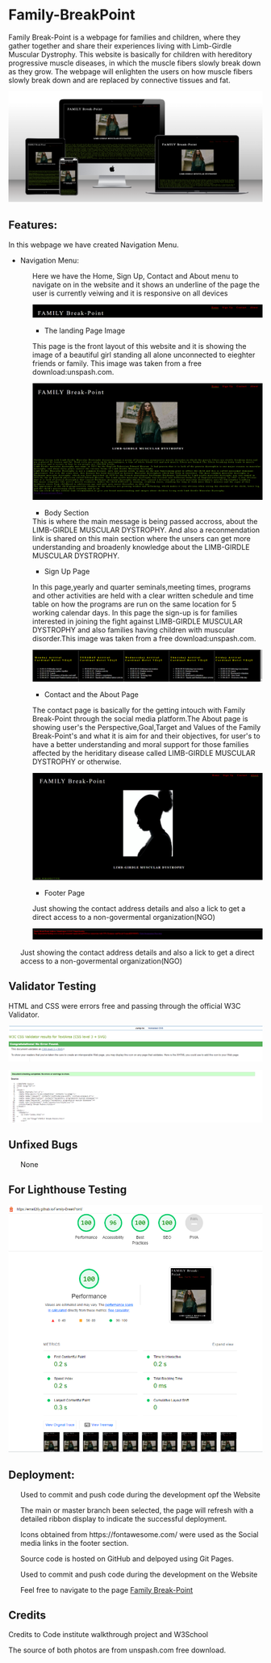 # Family-BreakPoint
Family Break-Point is a webpage for families and children, where they gather together and share their experiences living with Limb-Girdle Muscular Dystrophy.
This website is basically for children with hereditory progressive muscle diseases, in which the muscle fibers slowly break down as they grow. 
The webpage will enlighten the users on how muscle fibers slowly break down and are replaced by connective tissues and fat.


![image](/docs/Family-BreakPoint.PNG)


 <h2><Strong>Features:</strong></h2>
In this webpage we have created Navigation Menu. <br/>

<ul>
<li>Navigation Menu:</li>
<ul>
<p> Here we have the Home, Sign Up, Contact and About menu to navigate on in the website and it shows an underline of the page the user is currently veiwing and it is responsive on all devices </p>

![image](/docs/Active%20Page.PNG)


<ul>
<li>The landing Page Image</li>
</ul>
<p> This page is the front layout of this website  and it is showing the image of a beautiful girl standing all alone unconnected to eieghter friends or family. This image was taken from a free download:unspash.com.</p>

![image](/docs/Home%20%20Page.PNG)


<ul>
<li>Body Section</li>
</ul>
This is where the main message is being passed accross, about the LIMB-GIRDLE MUSCULAR DYSTROPHY. And also a reconmendation link is shared on this main section where the unsers can get more understanding and broadenly knowledge about the LIMB-GIRDLE MUSCULAR DYSTROPHY. 


<ul>
<li>Sign Up Page</li>
</ul>
<p>In this page,yearly and quarter seminals,meeting times, programs and other activities are held with a clear written schedule and time table on how the programs are run on the same location for 5 working calendar days.
In this page the sign-up is for families interested in joining the fight against LIMB-GIRDLE MUSCULAR DYSTROPHY and also families having children with muscular disorder.This image was taken from a free download:unspash.com.</p> 


![image](/docs/Table.PNG)


<ul>
<li>Contact and the About Page</li>
</ul>
<p>The contact page is basically for the getting intouch with Family Break-Point through the social media platform.The About page is showing user's the Perspective,Goal,Target and Values of the Family Break-Point's and what it is aim for and their objectives, for user's to have a better understanding and moral support for those families affected by the heriditary disease called LIMB-GIRDLE MUSCULAR DYSTROPHY or otherwise.</p>

![image](/docs/Family%20Break-Point.PNG)




<ul>
<li>Footer Page</li>
</ul>
<p> Just showing the contact address details and also a lick to get a direct access to a non-govermental organization(NGO) </p>

![image](/docs/footer%20page.PNG)




</ul>
<p> Just showing the contact address details and also a lick to get a direct access to a non-govermental organization(NGO) </p></ul>



<h2><Strong>Validator Testing</strong></h2>
<p>HTML and CSS were errors free and passing through the official W3C Validator.
</p>

![image](/docs/fam-css.PNG)

![image](/docs/Fam-Html.PNG)


<h2><Strong>Unfixed Bugs</strong></h2>

<ul>
<p>None</p>
</ul>

 
 <h2><Strong>For Lighthouse Testing</strong></h2>

![image](/docs/LightHouse%20(2).PNG)



<h2><Strong>Deployment:</strong></h2>

</p>
</ul>
<ul>
<p>Used to commit and push code during the development opf the Website</p>
</ul>
<ul>
<p>The main or master branch been selected, the page will refresh with a detailed ribbon display to indicate the successful deployment.</p>
</ul>
<ul>Icons obtained from https://fontawesome.com/ were used as the Social media links in the footer section.</ul>
<ul>Source code is hosted on GitHub and delpoyed using Git Pages.</ul>
<ul>Used to commit and push code during the development on the Website
</ul>
<ul>Feel free to navigate to the page <a href="https://email2ify.github.io/Family-BreakPoint//" target="_blank">Family Break-Point</a>
</ul>

<h2><Strong>Credits</strong></h2>
<p>Credits to Code institute walkthrough project and W3School</p>



</ul>
<p>The source of both photos are from unspash.com free download.</p>
</ul>


